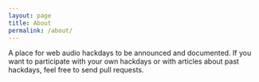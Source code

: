 ```yaml
---
layout: page
title: About
permalink: /about/
---
```

A place for web audio hackdays to be announced and documented. If you want to participate with your own hackdays or with articles about past hackdays, feel free to send pull requests.
